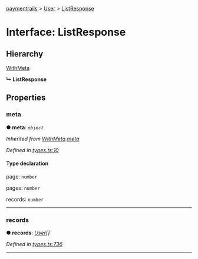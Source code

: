 [paymentrails](../README.md) > [User](../modules/user.md) > [ListResponse](../interfaces/user.listresponse.md)



# Interface: ListResponse

## Hierarchy


 [WithMeta](serializer.withmeta.md)

**↳ ListResponse**








## Properties
<a id="meta"></a>

###  meta

**●  meta**:  *`object`* 

*Inherited from [WithMeta](serializer.withmeta.md).[meta](serializer.withmeta.md#meta)*

*Defined in [types.ts:10](https://github.com/PaymentRails/javascript-sdk/blob/9b4ee77/lib/types.ts#L10)*


#### Type declaration




 page: `number`






 pages: `number`






 records: `number`







___

<a id="records-1"></a>

###  records

**●  records**:  *[User](user.user-1.md)[]* 

*Defined in [types.ts:736](https://github.com/PaymentRails/javascript-sdk/blob/9b4ee77/lib/types.ts#L736)*





___


